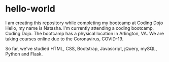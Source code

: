 # hello-world
I am creating this repository while completing my bootcamp at Coding Dojo
Hello, my name is Natasha.  I'm currently attending a coding bootcamp, Coding Dojo.  The bootcamp has a physical location in Arlington, VA.  We are taking courses online due to the Coronavirus, COVID-19.

So far, we've studied HTML, CSS, Bootstrap, Javascript, jQuery, mySQL, Python and Flask.
